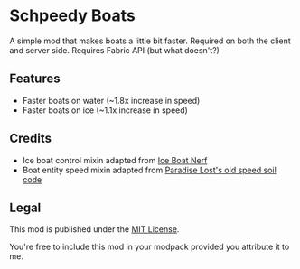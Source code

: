 # Schpeedy Boats

A simple mod that makes boats a little bit faster. Required on both the client and server side. Requires Fabric API (but what doesn't?)

## Features

* Faster boats on water (~1.8x increase in speed)
* Faster boats on ice (~1.1x increase in speed)

## Credits

* Ice boat control mixin adapted from [Ice Boat Nerf](https://gitlab.com/supersaiyansubtlety/ice_boat_nerf)
* Boat entity speed mixin adapted from [Paradise Lost's old speed soil code](https://github.com/devs-immortal/Paradise-Lost)

## Legal

This mod is published under the [MIT License](LICENSE).

You're free to include this mod in your modpack provided you attribute it to me.